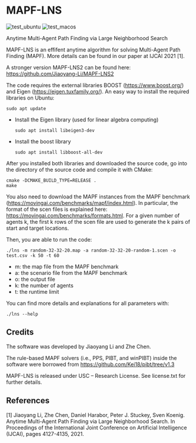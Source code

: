 # MAPF-LNS
![test_ubuntu](https://github.com/Jiaoyang-Li/MAPF-LNS/actions/workflows/test_ubuntu.yml/badge.svg)
![test_macos](https://github.com/Jiaoyang-Li/MAPF-LNS/actions/workflows/test_macos.yml/badge.svg)

Anytime Multi-Agent Path Finding via Large Neighborhood Search


MAPF-LNS is an effifent anytime algorithm for solving Multi-Agent Path Finding (MAPF). 
More details can be found in our paper at IJCAI 2021 [1]. 

A stronger version MAPF-LNS2 can be found here: https://github.com/Jiaoyang-Li/MAPF-LNS2

The code requires the external libraries 
BOOST (https://www.boost.org/) and Eigen (https://eigen.tuxfamily.org/). 
An easy way to install the required libraries on Ubuntu:    
```shell script
sudo apt update
```
- Install the Eigen library (used for linear algebra computing)
    ```shell script
    sudo apt install libeigen3-dev
    ```
- Install the boost library 
    ```shell script
    sudo apt install libboost-all-dev
    ```
    
After you installed both libraries and downloaded the source code, 
go into the directory of the source code and compile it with CMake: 
```
cmake -DCMAKE_BUILD_TYPE=RELEASE .
make
```

You also need to download the MAPF instances from the MAPF benchmark (https://movingai.com/benchmarks/mapf/index.html). In particular, the format of the scen files is explained here: https://movingai.com/benchmarks/formats.html. For a given number of agents k, the first k rows of the scen file are used to generate the k pairs of start and target locations.

Then, you are able to run the code:
```
./lns -m random-32-32-20.map -a random-32-32-20-random-1.scen -o test.csv -k 50 -t 60
```

- m: the map file from the MAPF benchmark
- a: the scenario file from the MAPF benchmark
- o: the output file
- k: the number of agents
- t: the runtime limit

You can find more details and explanations for all parameters with:
```
./lns --help
```

## Credits

The software was developed by Jiaoyang Li and Zhe Chen.

The rule-based MAPF solvers (i.e., PPS, PIBT, and winPIBT) inside the software were borrowed from 
https://github.com/Kei18/pibt/tree/v1.3

MAPF-LNS is released under USC – Research License. See license.txt for further details.
 
## References
[1] Jiaoyang Li, Zhe Chen, Daniel Harabor, Peter J. Stuckey, Sven Koenig.
Anytime Multi-Agent Path Finding via Large Neighborhood Search.
In Proceedings of the International Joint Conference on Artificial Intelligence (IJCAI), pages 4127-4135, 2021.         

 

 
